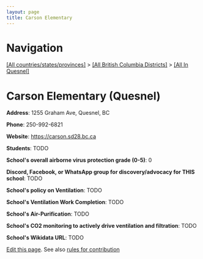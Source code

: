 ```yaml
---
layout: page
title: Carson Elementary
---
```

# Navigation

[[All countries/states/provinces]](../../..) > [[All British Columbia Districts]](../..) > [[All In Quesnel]](..)

# Carson Elementary (Quesnel)

**Address**: 1255 Graham Ave, Quesnel, BC

**Phone**: 250-992-6821

**Website**: <https://carson.sd28.bc.ca>

**Students**: TODO

**School's overall airborne virus protection grade (0-5)**: 0

**Discord, Facebook, or WhatsApp group for discovery/advocacy for THIS school**: TODO

**School's policy on Ventilation**: TODO

**School's Ventilation Work Completion**: TODO

**School's Air-Purification**: TODO

**School's CO2 monitoring to actively drive ventilation and filtration**: TODO

**School's Wikidata URL**: TODO


[Edit this page](https://github.com/ventilate-schools/BC/edit/main/./Quesnel/Carson_Elementary.md). See also [rules for contribution](../../../contribution-rules/)